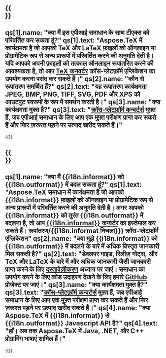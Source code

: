 ﻿---
meta: true
translation: true
deploy: false
---

{{<section faq>}}
---
qs[1].name: "क्या मैं इस एपीआई समाधान के साथ टीएक्स को परिवर्तित कर सकता हूं?"
qs[1].text: "Aspose.TeX में कार्यक्षमता है जो आपको TeX और LaTeX फ़ाइलों को ऑनलाइन या प्रोग्रामेटिक रूप से अन्य प्रारूपों में परिवर्तित करने की अनुमति देती है। यदि आपको अपनी फ़ाइलों को तत्काल ऑनलाइन रूपांतरित करने की आवश्यकता है, तो आप [TeX कनवर्टर](https://products.aspose.app/tex/conversion/) क्रॉस-प्लेटफ़ॉर्म एप्लिकेशन का उपयोग करना पसंद कर सकते हैं।"
qs[2].name: "कौन से रूपांतरण समर्थित हैं?"
qs[2].text: "यह रूपांतरण कार्यक्षमता JPEG, BMP, PNG, TIFF, SVG, PDF और XPS को आउटपुट स्वरूपों के रूप में समर्थन करती है।"
qs[3].name: "क्या कार्यक्षमता मुक्त है?"
qs[3].text: "[क्रॉस-प्लेटफ़ॉर्म कन्वर्टर्स](https://products.aspose.app/tex/conversion) मुफ़्त हैं, जब एपीआई समाधान के लिए आप एक मुफ़्त परीक्षण प्राप्त कर सकते हैं और फिर ज़रूरत पड़ने पर उत्पाद खरीद सकते हैं।"
---

{{<import path="/meta/schemas.md" section="faq">}} 

{{<section faqchild>}}
---
qs[1].name: "क्या मैं {{i18n.informat}} को {{i18n.outformat}} में बदल सकता हूं?"
qs[1].text: "Aspose.TeX समाधान में कार्यक्षमता है जो आपको {{i18n.informat}} फ़ाइलों को ऑनलाइन या प्रोग्रामेटिक रूप से अन्य प्रारूपों में परिवर्तित करने की अनुमति देती है। अगर आपको {{i18n.informat}} को तुरंत {{i18n.outformat}} में बदलना है, तो आप [{{i18n.informat}} कन्वर्टर](https://products.aspose.app/tex/) का इस्तेमाल कर सकते हैं। रूपांतरण/{{i18n.informat निचला}}) क्रॉस-प्लेटफ़ॉर्म एप्लिकेशन"
qs[2].name: "क्या मुझे {{i18n.informat}} को {{i18n.outformat}} में बदलने के बारे में अधिक विस्तृत जानकारी मिल सकती है?"
qs[2].text: "डेवलपर गाइड, रिलीज़ नोट्स, और TeX और LaTeX के बारे में और अधिक जानकारी जैसी जानकारी प्राप्त करने के लिए [दस्तावेज़ीकरण](https://docs.aspose.com/tex/) अध्याय पर जाएं। समाधान का उपयोग करने के लिए कोड उदाहरण देखने के लिए हमारे [GitHub](https://github.com/aspose-tex) प्रोजेक्ट पर जाएं।"
qs[3].name: "क्या कार्यक्षमता मुक्त है?"
qs[3].text: "[क्रॉस-प्लेटफ़ॉर्म कन्वर्टर्स](https://products.aspose.app/tex/conversion) मुफ़्त हैं, जब एपीआई समाधान के लिए आप एक मुफ़्त परीक्षण प्राप्त कर सकते हैं और फिर ज़रूरत पड़ने पर उत्पाद खरीद सकते हैं।"
qs[4].name: "क्या Aspose.TeX में {{i18n.informat}} से {{i18n.outformat}} Javascript API है?"
qs[4].text: "हाँ। अब तक Aspose.TeX में Java, .NET, और C++ प्रोग्रामिंग भाषाएं शामिल हैं।"
---

{{<import path="/meta/schemas.md" section="faq">}} 